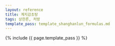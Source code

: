 ```yaml
---
layout: reference
title: 계지감초탕
tags: 상한론, 처방
template_pass: template_shanghanlun_formulas.md
---
```



{% include {{ page.template_pass }} %}
